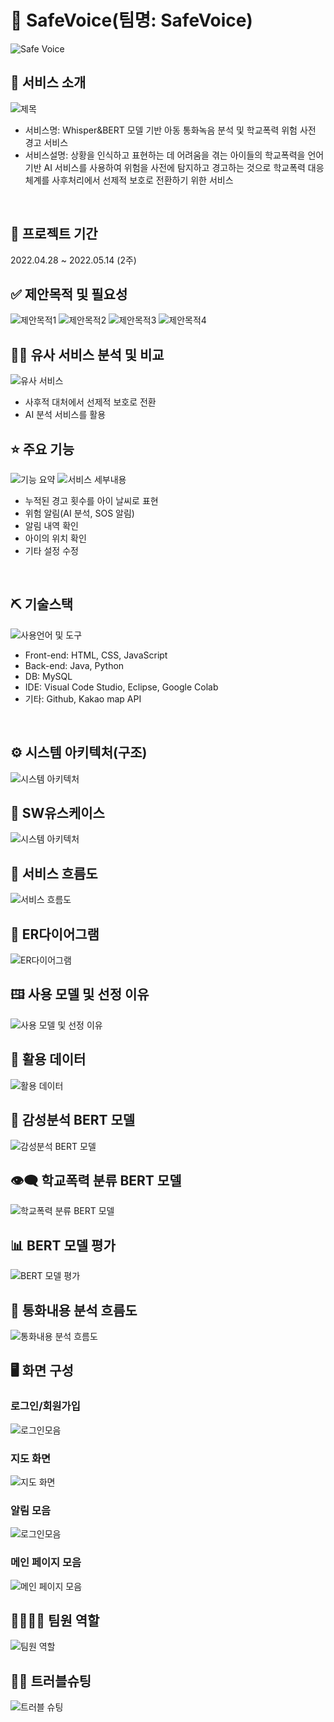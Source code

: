 # 📎 SafeVoice(팀명: SafeVoice)
![Safe Voice](https://github.com/user-attachments/assets/66e5170a-eb2b-499d-8101-228b12286e46)


## 👀 서비스 소개
![제목](./image/PPT_Images/제목.png)
* 서비스명:  Whisper&BERT 모델 기반 아동 통화녹음 분석 및 학교폭력 위험 사전 경고 서비스
* 서비스설명: 상황을 인식하고 표현하는 데 어려움을 겪는 아이들의 학교폭력을 언어 기반 AI 서비스를 사용하여 위험을 사전에 탐지하고 경고하는 것으로 학교폭력 대응 체계를 사후처리에서 선제적 보호로 전환하기 위한 서비스 
<br>

## 📅 프로젝트 기간
2022.04.28 ~ 2022.05.14 (2주)
<br>

## ✅ 제안목적 및 필요성
![제안목적1](./image/PPT_Images/제안목적1.png)
![제안목적2](./image/PPT_Images/제안목적2.png)
![제안목적3](./image/PPT_Images/제안목적3.png)
![제안목적4](./image/PPT_Images/제안목적4.png)

## 🐕‍🦺 유사 서비스 분석 및 비교
![유사 서비스](./image/PPT_Images/유사서비스_분석_및_비교.png)
* 사후적 대처에서 선제적 보호로 전환
* AI 분석 서비스를 활용

## ⭐ 주요 기능
![기능 요약](./image/PPT_Images/기능_요약.png)
![서비스 세부내용](./image/PPT_Images/서비스_세부내용.png)
* 누적된 경고 횟수를 아이 날씨로 표현
* 위험 알림(AI 분석, SOS 알림)
* 알림 내역 확인
* 아이의 위치 확인
* 기타 설정 수정
<br>

## ⛏ 기술스택
![사용언어 및 도구](./image/PPT_Images/사용언어_및_도구.png)
* Front-end: HTML, CSS, JavaScript
* Back-end: Java, Python
* DB: MySQL
* IDE: Visual Code Studio, Eclipse, Google Colab
* 기타: Github, Kakao map API
<!-- 주석 처리함
<table>
    <tr>
        <th>구분</th>
        <th>내용</th>
    </tr>
    <tr>
        <td>사용언어</td>
        <td>
            <img src="https://img.shields.io/badge/Java-007396?style=for-the-badge&logo=java&logoColor=white"/>
            <img src="https://img.shields.io/badge/HTML5-E34F26?style=for-the-badge&logo=HTML5&logoColor=white"/>
            <img src="https://img.shields.io/badge/CSS3-1572B6?style=for-the-badge&logo=CSS3&logoColor=white"/>
            <img src="https://img.shields.io/badge/JavaScript-F7DF1E?style=for-the-badge&logo=JavaScript&logoColor=white"/>
        </td>
    </tr>
    <tr>
        <td>라이브러리</td>
        <td>
            <img src="https://img.shields.io/badge/BootStrap-7952B3?style=for-the-badge&logo=BootStrap&logoColor=white"/>
            <img src="https://img.shields.io/badge/KakaoMap-FFCD00?style=for-the-badge&logo=Kakao&logoColor=white"/>
        </td>
    </tr>
    <tr>
        <td>개발도구</td>
        <td>
            <img src="https://img.shields.io/badge/Eclipse-2C2255?style=for-the-badge&logo=Eclipse&logoColor=white"/>
            <img src="https://img.shields.io/badge/RaskpberryPi-A22846?style=for-the-badge&logo=RaskpberryPi&logoColor=white"/>
            <img src="https://img.shields.io/badge/Arduino-00979D?style=for-the-badge&logo=Arduino&logoColor=white"/>
            <img src="https://img.shields.io/badge/VSCode-007ACC?style=for-the-badge&logo=VisualStudioCode&logoColor=white"/>
        </td>
    </tr>
    <tr>
        <td>서버환경</td>
        <td>
            <img src="https://img.shields.io/badge/Apache Tomcat-D22128?style=for-the-badge&logo=Apache Tomcat&logoColor=white"/>
        </td>
    </tr>
    <tr>
        <td>데이터베이스</td>
        <td>
            <img src="https://img.shields.io/badge/Firebase-FFCA28?style=for-the-badge&logo=Firebase&logoColor=white"/>
            <img src="https://img.shields.io/badge/Oracle 11g-F80000?style=for-the-badge&logo=Oracle&logoColor=white"/>
        </td>
    </tr>
    <tr>
        <td>협업도구</td>
        <td>
            <img src="https://img.shields.io/badge/Git-F05032?style=for-the-badge&logo=Git&logoColor=white"/>
            <img src="https://img.shields.io/badge/GitHub-181717?style=for-the-badge&logo=GitHub&logoColor=white"/>
        </td>
    </tr>
</table>
-->

<br>

## ⚙ 시스템 아키텍처(구조)
![시스템 아키텍처](./image/PPT_Images/시스템_아키텍처.png)
<br>

## 📌 SW유스케이스
![시스템 아키텍처](./image/PPT_Images/유스케이스.png)
<br>

## 📌 서비스 흐름도
![서비스 흐름도](./image/PPT_Images/서비스_흐름도.png)

## 📌 ER다이어그램
![ER다이어그램](./image/PPT_Images/ER다이어그램.png)
<br>

## 🖽 사용 모델 및 선정 이유
![사용 모델 및 선정 이유](./image/PPT_Images/모델_선정_및_이유.png)
<br>

## 💾 활용 데이터
![활용 데이터](./image/PPT_Images/활용_데이터.png)
<br>

## 💛 감성분석 BERT 모델
![감성분석 BERT 모델](./image/PPT_Images/감성분석_BERT_모델.png)
<br>

## 👁️‍🗨️ 학교폭력 분류 BERT 모델
![학교폭력 분류 BERT 모델](./image/PPT_Images/학교폭력_분류_BERT_모델.png)
<br>

## 📊 BERT 모델 평가
![BERT 모델 평가](./image/PPT_Images/BERT_모델_평가.png)
<br>

## 📌 통화내용 분석 흐름도
![통화내용 분석 흐름도](./image/PPT_Images/통화내용_분석_흐름도.png)
<br>

## 🖥 화면 구성

### 로그인/회원가입
![로그인모음](./image/PPT_Images/로그인모음.png)
<br>

### 지도 화면
![지도 화면](./image/PPT_Images/지도모음.png)
<br>

### 알림 모음
![로그인모음](./image/PPT_Images/알림모음.png)
<br>

### 메인 페이지 모음
![메인 페이지 모음](./image/PPT_Images/메인페이지모음.png)
<br>

## 👨‍👩‍👦‍👦 팀원 역할
![팀원 역할](./image/PPT_Images/팀원_소개.png)
<br>
<!--
<table>
  <tr>
    <td align="center"><img src="https://item.kakaocdn.net/do/fd49574de6581aa2a91d82ff6adb6c0115b3f4e3c2033bfd702a321ec6eda72c" width="100" height="100"/></td>
    <td align="center"><img src="https://mb.ntdtv.kr/assets/uploads/2019/01/Screen-Shot-2019-01-08-at-4.31.55-PM-e1546932545978.png" width="100" height="100"/></td>
    <td align="center"><img src="https://mblogthumb-phinf.pstatic.net/20160127_177/krazymouse_1453865104404DjQIi_PNG/%C4%AB%C4%AB%BF%C0%C7%C1%B7%BB%C1%EE_%B6%F3%C0%CC%BE%F0.png?type=w2" width="100" height="100"/></td>
    <td align="center"><img src="https://i.pinimg.com/236x/ed/bb/53/edbb53d4f6dd710431c1140551404af9.jpg" width="100" height="100"/></td>
    <td align="center"><img src="https://pbs.twimg.com/media/B-n6uPYUUAAZSUx.png" width="100" height="100"/></td>
  </tr>
  <tr>
    <td align="center"><strong>홍O동</strong></td>
    <td align="center"><strong>홍O동</strong></td>
    <td align="center"><strong>홍O동</strong></td>
    <td align="center"><strong>홍O동</strong></td>
    <td align="center"><strong>홍O동</strong></td>
  </tr>
  <tr>
    <td align="center"><b>Frontend</b></td>
    <td align="center"><b>Frontend</b></td>
    <td align="center"><b>Backend</b></td>
    <td align="center"><b>Backend</b></td>
    <td align="center"><b>Deep Learning</b></td>
  </tr>
  <tr>
    <td align="center"><a href="https://github.com/자신의username작성해주세요" target='_blank'>github</a></td>
    <td align="center"><a href="https://github.com/자신의username작성해주세요" target='_blank'>github</a></td>
    <td align="center"><a href="https://github.com/자신의username작성해주세요" target='_blank'>github</a></td>
    <td align="center"><a href="https://github.com/자신의username작성해주세요" target='_blank'>github</a></td>
    <td align="center"><a href="https://github.com/자신의username작성해주세요" target='_blank'>github</a></td>
  </tr>
</table>
-->

## 🤾‍♂️ 트러블슈팅
![트러블 슈팅](./image/PPT_Images/트러블_슈팅.png)
<!--
<br>
* 문제1<br>
 문제점 설명 및 해결방안
 
* 문제2<br>
 문제점 설명 및 해결방안
 -->
